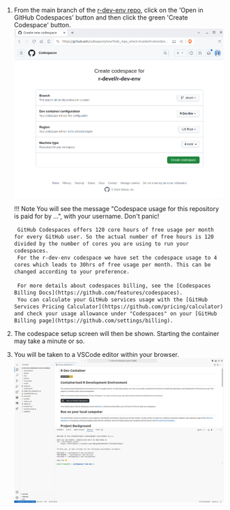 
1. From the main branch of the [r-dev-env repo](https://github.com/r-devel/r-dev-env/tree/main), click on the 'Open in GitHub Codespaces' button and then click the green 'Create Codespace' button.
![create codespace](../../assets/rdev1.png)

    !!! Note
        You will see the message "Codespace usage for this repository is paid for by ...", with your username. Don't panic!

        GitHub Codespaces offers 120 core hours of free usage per month for every GitHub user. So the actual number of free hours is 120 divided by the number of cores you are using to run your codespaces.
        For the r-dev-env codespace we have set the codespace usage to 4 cores which leads to 30hrs of free usage per month. This can be changed according to your preference.

        For more details about codespaces billing, see the [Codespaces Billing Docs](https://github.com/features/codespaces). 
        You can calculate your GitHub services usage with the [GitHub Services Pricing Calculator](https://github.com/pricing/calculator) and check your usage allowance under "Codespaces" on your [GitHub Billing page](https://github.com/settings/billing).


2. The codespace setup screen will then be shown. Starting the container may take a minute or so.

3. You will be taken to a VSCode editor within your browser.
![codespace](../../assets/rdev3.png)


